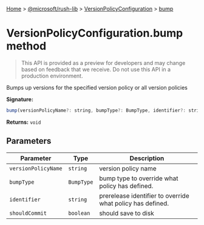[Home](./index) &gt; [@microsoft/rush-lib](./rush-lib.md) &gt; [VersionPolicyConfiguration](./rush-lib.versionpolicyconfiguration.md) &gt; [bump](./rush-lib.versionpolicyconfiguration.bump.md)

# VersionPolicyConfiguration.bump method

> This API is provided as a preview for developers and may change based on feedback that we receive. Do not use this API in a production environment.

Bumps up versions for the specified version policy or all version policies

**Signature:**
```javascript
bump(versionPolicyName?: string, bumpType?: BumpType, identifier?: string, shouldCommit?: boolean): void;
```
**Returns:** `void`

## Parameters

|  Parameter | Type | Description |
|  --- | --- | --- |
|  `versionPolicyName` | `string` | version policy name |
|  `bumpType` | `BumpType` | bump type to override what policy has defined. |
|  `identifier` | `string` | prerelease identifier to override what policy has defined. |
|  `shouldCommit` | `boolean` | should save to disk |

